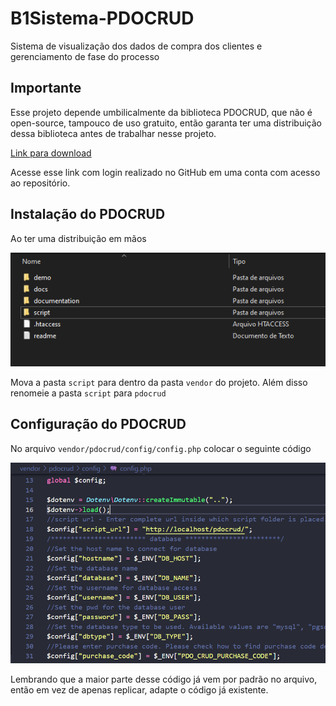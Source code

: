 # B1Sistema-PDOCRUD

Sistema de visualização dos dados de compra dos clientes e gerenciamento de fase do processo

## **Importante**

Esse projeto depende umbilicalmente da biblioteca PDOCRUD, que não é open-source, tampouco de uso gratuito, então garanta ter uma distribuição dessa biblioteca antes de trabalhar nesse projeto.

[Link para download](https://github.com/B1GabrielAugusto/PDOCRUD_distro/raw/main/PDOCRUD.zip)

Acesse esse link com login realizado no GitHub em uma conta com acesso ao repositório.

## Instalação do PDOCRUD

Ao ter uma distribuição em mãos

![Pasta com a distribuição](.github/images/procrud_zipped_folder.png)

Mova a pasta ```script``` para dentro da pasta ```vendor``` do projeto. Além disso renomeie a pasta ```script``` para ```pdocrud```

## Configuração do PDOCRUD

No arquivo ```vendor/pdocrud/config/config.php``` colocar o seguinte código

![Trecho de código de configuração](.github/images/pdocrud_config.png)

Lembrando que a maior parte desse código já vem por padrão no arquivo, então em vez de apenas replicar, adapte o código já existente.

